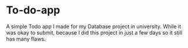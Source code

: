 # To-do-app

A simple Todo app I made for my Database project in university. While it was okay to submit, because I did this project in just a few days so it still has many flaws.
